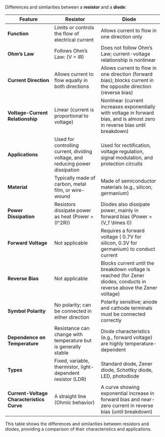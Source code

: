 Differences and similarities between a **resistor** and a **diode**:

| **Feature**              | **Resistor**                                       | **Diode**                                          |
|--------------------------|---------------------------------------------------|----------------------------------------------------|
| **Function**             | Limits or controls the flow of electrical current | Allows current to flow in one direction only       |
| **Ohm’s Law**            | Follows Ohm’s Law: \(V = IR\)                      | Does not follow Ohm’s Law; current-voltage relationship is nonlinear |
| **Current Direction**    | Allows current to flow equally in both directions | Allows current to flow in one direction (forward bias); blocks current in the opposite direction (reverse bias) |
| **Voltage-Current Relationship** | Linear (current is proportional to voltage) | Nonlinear (current increases exponentially with voltage in forward bias, and is almost zero in reverse bias until breakdown) |
| **Applications**         | Used for controlling current, dividing voltage, and reducing power dissipation | Used for rectification, voltage regulation, signal modulation, and protection circuits |
| **Material**             | Typically made of carbon, metal film, or wire-wound | Made of semiconductor materials (e.g., silicon, germanium) |
| **Power Dissipation**    | Resistors dissipate power as heat (Power = \(I^2R\)) | Diodes also dissipate power, mainly in forward bias (Power = \(V_f \times I\)) |
| **Forward Voltage**      | Not applicable                                     | Requires a forward voltage ( 0.7V for silicon, 0.3V for germanium) to conduct current |
| **Reverse Bias**         | Not applicable                                     | Blocks current until the breakdown voltage is reached (for Zener diodes, conducts in reverse above the Zener voltage) |
| **Symbol Polarity**      | No polarity; can be connected in either direction | Polarity sensitive; anode and cathode terminals must be connected correctly |
| **Dependence on Temperature** | Resistance can change with temperature but is generally stable | Diode characteristics (e.g., forward voltage) are highly temperature-dependent |
| **Types**                | Fixed, variable, thermistor, light-dependent resistor (LDR) | Standard diode, Zener diode, Schottky diode, LED, photodiode |
| **Current-Voltage Characteristics Curve** | A straight line (Ohmic behavior) | A curve showing exponential increase in forward bias and near-zero current in reverse bias (until breakdown) |

This table shows the differences and similarities between resistors and diodes, providing a comparison of their characteristics and applications.
